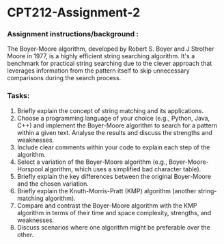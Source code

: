 # CPT212-Assignment-2

### Assignment instructions/background : 
The Boyer-Moore algorithm, developed by Robert S. Boyer and J Strother Moore in 1977, is a highly efficient string searching algorithm. It's a benchmark for practical string searching due to the clever approach that leverages information from the pattern itself to skip unnecessary comparisons during the search process.

### Tasks:
1. Briefly explain the concept of string matching and its applications.
2. Choose a programming language of your choice (e.g., Python, Java, C++) and implement the Boyer-Moore algorithm to search for a pattern within a given text. Analyse the results and discuss the strengths and weaknesses.
3. Include clear comments within your code to explain each step of the algorithm.
4. Select a variation of the Boyer-Moore algorithm (e.g., Boyer-Moore-Horspool algorithm, which uses a simplified bad character table).
5. Briefly explain the key differences between the original Boyer-Moore and the chosen variation.
6. Briefly explain the Knuth-Morris-Pratt (KMP) algorithm (another string-matching algorithm).
7. Compare and contrast the Boyer-Moore algorithm with the KMP algorithm in terms of their time and space complexity, strengths, and weaknesses.
8. Discuss scenarios where one algorithm might be preferable over the other.
